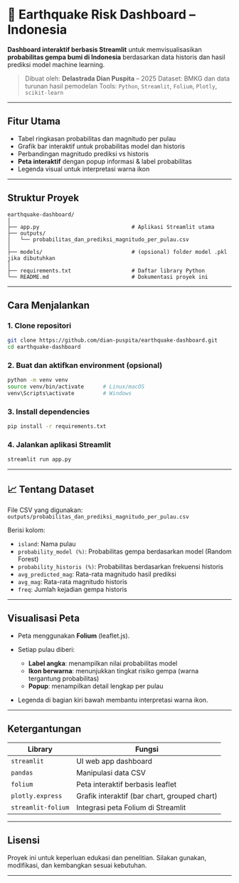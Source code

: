 # 🌋 Earthquake Risk Dashboard – Indonesia

**Dashboard interaktif berbasis Streamlit** untuk memvisualisasikan **probabilitas gempa bumi di Indonesia** berdasarkan data historis dan hasil prediksi model machine learning.

> Dibuat oleh: **Delastrada Dian Puspita** – 2025
> Dataset: BMKG dan data turunan hasil pemodelan
> Tools: `Python`, `Streamlit`, `Folium`, `Plotly`, `scikit-learn`

---

## Fitur Utama

* Tabel ringkasan probabilitas dan magnitudo per pulau
* Grafik bar interaktif untuk probabilitas model dan historis
* Perbandingan magnitudo prediksi vs historis
* **Peta interaktif** dengan popup informasi & label probabilitas
* Legenda visual untuk interpretasi warna ikon

---

## Struktur Proyek

```
earthquake-dashboard/
│
├── app.py                             # Aplikasi Streamlit utama
├── outputs/
│   └── probabilitas_dan_prediksi_magnitudo_per_pulau.csv
│
├── models/                            # (opsional) folder model .pkl jika dibutuhkan
│
├── requirements.txt                   # Daftar library Python
└── README.md                          # Dokumentasi proyek ini
```

---

## Cara Menjalankan

### 1. Clone repositori

```bash
git clone https://github.com/dian-puspita/earthquake-dashboard.git
cd earthquake-dashboard
```

### 2. Buat dan aktifkan environment (opsional)

```bash
python -m venv venv
source venv/bin/activate      # Linux/macOS
venv\Scripts\activate         # Windows
```

### 3. Install dependencies

```bash
pip install -r requirements.txt
```

### 4. Jalankan aplikasi Streamlit

```bash
streamlit run app.py
```

---

## 📈 Tentang Dataset

File CSV yang digunakan:
`outputs/probabilitas_dan_prediksi_magnitudo_per_pulau.csv`

Berisi kolom:

* `island`: Nama pulau
* `probability_model (%)`: Probabilitas gempa berdasarkan model (Random Forest)
* `probability_historis (%)`: Probabilitas berdasarkan frekuensi historis
* `avg_predicted_mag`: Rata-rata magnitudo hasil prediksi
* `avg_mag`: Rata-rata magnitudo historis
* `freq`: Jumlah kejadian gempa historis

---

## Visualisasi Peta

* Peta menggunakan **Folium** (leaflet.js).
* Setiap pulau diberi:

  * **Label angka**: menampilkan nilai probabilitas model
  * **Ikon berwarna**: menunjukkan tingkat risiko gempa (warna tergantung probabilitas)
  * **Popup**: menampilkan detail lengkap per pulau
* Legenda di bagian kiri bawah membantu interpretasi warna ikon.

---

## Ketergantungan

| Library            | Fungsi                                       |
| ------------------ | -------------------------------------------- |
| `streamlit`        | UI web app dashboard                         |
| `pandas`           | Manipulasi data CSV                          |
| `folium`           | Peta interaktif berbasis leaflet             |
| `plotly.express`   | Grafik interaktif (bar chart, grouped chart) |
| `streamlit-folium` | Integrasi peta Folium di Streamlit           |

---

## Lisensi

Proyek ini untuk keperluan edukasi dan penelitian. Silakan gunakan, modifikasi, dan kembangkan sesuai kebutuhan.

---
